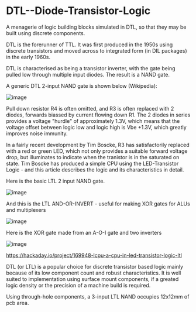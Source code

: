 # DTL--Diode-Transistor-Logic


A menagerie of logic building blocks simulated in DTL, so that they may be built using discrete components.

DTL is the forerunner of TTL. It was first produced in the 1950s using discrete transistors and moved across to integrated form (in DIL packages) in the early 1960s.

DTL is characterised as being a transistor inverter, with the gate being pulled low through multiple input diodes. The result is a NAND gate.

A generic DTL 2-input NAND gate is shown below (Wikipedia):

![image](https://github.com/monsonite/DTL--Diode-Transistor-Logic/assets/758847/b0931fb3-14c5-47f7-8ae9-a6e17ffd487e)

Pull down resistor R4 is often omitted, and R3 is often replaced with 2 diodes, forwards biassed by current flowing down R1. The 2 diodes in series provides a voltage "hurdle" of approximately 1.3V, which means that the voltage offset between logic low and logic high is Vbe +1.3V, which greatly improves noise immunity.

In a fairly recent development by Tim Boscke, R3 has satisfactorily replaced with a red or green LED, which not only provides a suitable forward voltage drop, but illuminates to indicate when the tranistor is in the saturated on state.  Tim Boscke has produced a simple CPU using the LED-Transistor Logic - and this article describes the logic and its characteristics in detail.

Here is the basic LTL 2 input NAND gate.

![image](https://github.com/monsonite/DTL--Diode-Transistor-Logic/assets/758847/81eec45b-9ad9-4336-9444-477c86ca3053)

And this is the LTL AND-OR-INVERT - useful for making XOR gates for ALUs and multiplexers

![image](https://github.com/monsonite/DTL--Diode-Transistor-Logic/assets/758847/f7d2e73f-a4db-4697-8677-5ea4cc850d07)

Here is the XOR gate made from an A-O-I gate and two inverters

![image](https://github.com/monsonite/DTL--Diode-Transistor-Logic/assets/758847/8b9edc17-9302-4ce7-9f99-c42a37363642)



https://hackaday.io/project/169948-lcpu-a-cpu-in-led-transistor-logic-ltl

DTL (or LTL) is a popular choice for discrete transistor based logic mainly because of its low component count and robust characteristics. It is well suited to implementation using surface mount components, if a greated logic density or the precision of a machine build is required.

Using through-hole components, a 3-input LTL NAND occupies 12x12mm of pcb area.




